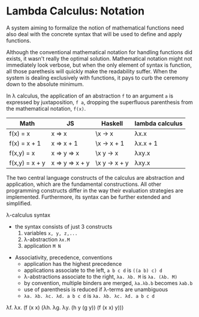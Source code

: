 # Lambda Calculus: Notation

A system aiming to formalize the notion of mathematical functions need also deal with the concrete syntax that will be used to define and apply functions.

Although the conventional mathematical notation for handling functions did exists, it wasn't really the optimal solution. Mathematical notation might not immediately look verbose, but when the only element of syntax is function, all those parethesis will quickly make the readability suffer. When the system is dealing exclusively with functions, it pays to curb the ceremony down to the absolute minimum.

In λ calculus, the application of an abstraction `f` to an argument `a` is expressed by juxtaposition, `f a`, dropping the superfluous parenthesis from the mathematical notation, `f(x)`.



Math             | JS               | Haskell       | lambda calculus
-----------------|------------------|---------------|------------------
f(x) = x         | x => x           | \x -> x       | λx.x
f(x) = x + 1     | x => x + 1       | \x -> x + 1   | λx.x + 1
f(x,y) = x       | x => y => x      | \x y -> x     | λxy.x
f(x,y) = x + y   | x => y => x + y  | \x y -> x + y | λxy.x


The two central language constructs of the calculus are abstraction and application, which are the fundamental constructions. All other programming constructs differ in the way their evaluation strategies are implemented. Furthermore, its syntax can be further extended and simplified.

λ-calculus syntax
- the syntax consists of just 3 constructs
  1. variables          `x, y, z,...`
  2. λ-abstraction      `λx.M`
  3. application        `M N`

* Associativity, precedence, conventions
  - application has the highest precedence
  - applications associate to the left, `a b c d` is `((a b) c) d`
  - λ-abstractions associate to the right, `λa. λb. M` is `λa. (λb. M)`
  - by convention, multiple binders are merged, `λa.λb.b` becomes `λab.b`
  - use of parenthesis is reduced if λ-terms are unambiguous
  - `λa. λb. λc. λd. a b c d` is `λa. λb. λc. λd. a b c d`

λf. λx. (f (x x) (λh. λg. λy. (h y (g y)) (f (x x) y)))
